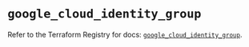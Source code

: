 # `google_cloud_identity_group`

Refer to the Terraform Registry for docs: [`google_cloud_identity_group`](https://registry.terraform.io/providers/hashicorp/google/5.33.0/docs/resources/cloud_identity_group).
